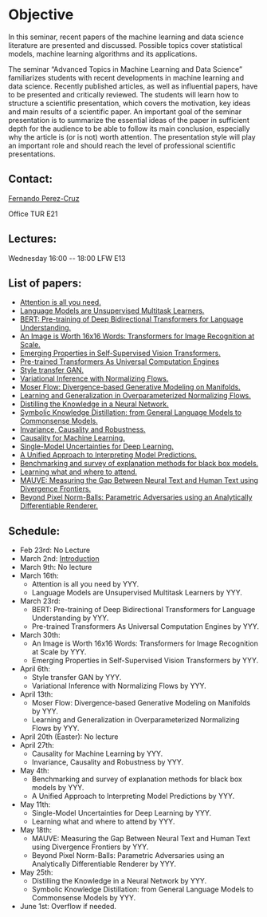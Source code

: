 # Objective

In this seminar, recent papers of the machine learning and data science literature are presented and discussed. Possible topics cover statistical models, machine learning algorithms and its applications.

The seminar “Advanced Topics in Machine Learning and Data Science” familiarizes students with recent developments in machine learning and data science. Recently published articles, as well as influential papers, have to be presented and critically reviewed. The students will learn how to structure a scientific presentation, which covers the motivation, key ideas and main results of a scientific paper. An important goal of the seminar presentation is to summarize the essential ideas of the paper in sufficient depth for the audience to be able to follow its main conclusion, especially why the article is (or is not) worth attention. The presentation style will play an important role and should reach the level of professional scientific presentations.

## Contact:

[Fernando Perez-Cruz](mailto:fernando.perezcruz@sdsc.ethz.ch)

Office TUR E21

## Lectures:

Wednesday 16:00 -- 18:00     LFW  E13

## List of papers:

*   [Attention is all you need.](https://arxiv.org/abs/1706.03762)
*   [Language Models are Unsupervised Multitask Learners.](https://openai.com/blog/better-language-models/)
*   [BERT: Pre-training of Deep Bidirectional Transformers for Language Understanding.](https://arxiv.org/abs/1810.04805)
*   [An Image is Worth 16x16 Words: Transformers for Image Recognition at Scale.](https://arxiv.org/abs/2010.11929)
*   [Emerging Properties in Self-Supervised Vision Transformers.](https://arxiv.org/abs/2104.14294)
*   [Pre-trained Transformers As Universal Computation Engines](https://arxiv.org/abs/2103.05247)
*   [Style transfer GAN.](https://arxiv.org/abs/1812.04948)
*   [Variational Inference with Normalizing Flows.](https://arxiv.org/abs/1505.05770)
*   [Moser Flow: Divergence-based Generative Modeling on Manifolds.](https://openreview.net/forum?id=qGvMv3undNJ)
*   [Learning and Generalization in Overparameterized Normalizing Flows.](https://arxiv.org/abs/2106.10535)
*   [Distilling the Knowledge in a Neural Network.](https://arxiv.org/abs/1503.02531)
*   [Symbolic Knowledge Distillation: from General Language Models to Commonsense Models.](https://arxiv.org/abs/2110.07178)
*   [Invariance, Causality and Robustness.](https://arxiv.org/abs/1812.08233)
*   [Causality for Machine Learning.](https://arxiv.org/abs/1911.10500)
*   [Single-Model Uncertainties for Deep Learning.](https://arxiv.org/abs/1811.00908)
*   [A Unified Approach to Interpreting Model Predictions.](https://arxiv.org/abs/1705.07874)
*   [Benchmarking and survey of explanation methods for black box models.](https://arxiv.org/abs/2102.13076)
*   [Learning what and where to attend.](https://arxiv.org/abs/1805.08819)
*   [MAUVE: Measuring the Gap Between Neural Text and Human Text using Divergence Frontiers.](https://openreview.net/forum?id=Tqx7nJp7PR)
*   [Beyond Pixel Norm-Balls: Parametric Adversaries using an Analytically Differentiable Renderer.](https://arxiv.org/abs/1808.02651)

## Schedule:

- Feb 23rd: No Lecture
- March 2nd: [Introduction](ATMLDS.pdf)
- March 9th: No lecture
- March 16th:
  - Attention is all you need by YYY. 
  - Language Models are Unsupervised Multitask Learners by YYY.
- March 23rd:
  - BERT: Pre-training of Deep Bidirectional Transformers for Language Understanding by YYY. 
  - Pre-trained Transformers As Universal Computation Engines by YYY.
- March 30th: 
  - An Image is Worth 16x16 Words: Transformers for Image Recognition at Scale by YYY. 
  - Emerging Properties in Self-Supervised Vision Transformers by YYY.
- April 6th: 
  - Style transfer GAN by YYY. 
  - Variational Inference with Normalizing Flows by YYY.
- April 13th:
  - Moser Flow: Divergence-based Generative Modeling on Manifolds by YYY. 
  - Learning and Generalization in Overparameterized Normalizing Flows by YYY.
- April 20th (Easter): No lecture
- April 27th:
  - Causality for Machine Learning by YYY. 
  - Invariance, Causality and Robustness by YYY. 
- May 4th:
  - Benchmarking and survey of explanation methods for black box models by YYY. 
  - A Unified Approach to Interpreting Model Predictions by YYY.
- May 11th:
  - Single-Model Uncertainties for Deep Learning by YYY. 
  - Learning what and where to attend by YYY.
- May 18th:
  - MAUVE: Measuring the Gap Between Neural Text and Human Text using Divergence Frontiers by YYY. 
  - Beyond Pixel Norm-Balls: Parametric Adversaries using an Analytically Differentiable Renderer by YYY.
- May 25th:
  - Distilling the Knowledge in a Neural Network by YYY. 
  - Symbolic Knowledge Distillation: from General Language Models to Commonsense Models by YYY.
- June 1st: Overflow if needed.

